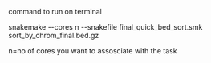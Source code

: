 command to run on terminal 

snakemake --cores n --snakefile final_quick_bed_sort.smk sort_by_chrom_final.bed.gz

n=no of cores you want to assosciate with the task

